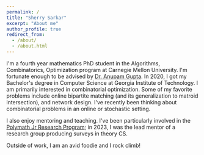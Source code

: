 ```yaml
---
permalink: /
title: "Sherry Sarkar"
excerpt: "About me"
author_profile: true
redirect_from:
  - /about/
  - /about.html
---
```


I'm a fourth year mathematics PhD student in the Algorithms, Combinatorics, Optimization program at Carnegie Mellon University. I'm fortunate enough to be advised by [Dr. Anupam Gupta](http://www.cs.cmu.edu/~anupamg/). In 2020, I got my Bachelor's degree in Computer Science at Georgia Institute of Technology. I am primarily interested in combinatorial optimization. Some of my favorite problems include online bipartite matching (and its generalization to matroid intersection), and network design. I've recently been thinking about combinatorial problems in an online or stochastic setting.

I also enjoy mentoring and teaching. I've been particularly involved in the [Polymath Jr Research Program](https://geometrynyc.wixsite.com/polymathreu); in 2023, I was the lead mentor of a research group producing surveys in theory CS.

Outside of work, I am an avid foodie and I rock climb!
